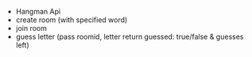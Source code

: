 - Hangman Api
- create room (with specified word)
- join room
- guess letter (pass roomid, letter return guessed: true/false & guesses left)

